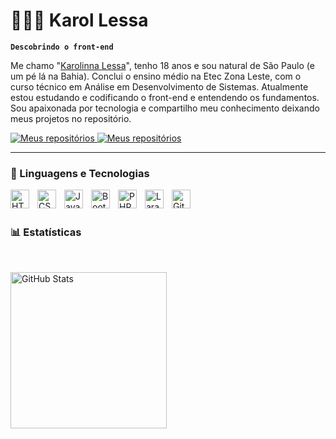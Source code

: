 # 👩🏻‍💻 Karol Lessa

**`Descobrindo o front-end`**

Me chamo "[Karolinna Lessa](https://www.instagram.com/ll.karolinna?igsh=bHRpZ3N3ZnFjdXlv)", tenho 18 anos e sou natural de São Paulo (e um pé lá na Bahia).
Conclui o ensino médio na Etec Zona Leste, com o curso técnico em Análise em Desenvolvimento de Sistemas. Atualmente estou estudando e codificando o front-end e entendendo os fundamentos. Sou apaixonada por tecnologia e compartilho meu conhecimento deixando meus projetos no repositório.

<p align="left">
    <a href="https://github.com/LessaLabs?tab=repositories">
        <img 
            alt="Meus repositórios" 
            title="Total de estrelas GitHub" 
            src="https://custom-icon-badges.demolab.com/badge/-My%20Repos-darkblue?style=for-the-badge&logoColor=white&logo=repo"
        />
    </a>
        <a href="https://github.com/LessaLabs?tab=repositories">
        <img 
            alt="Meus repositórios" 
            title="Total de estrelas GitHub" 
            src="https://custom-icon-badges.demolab.com/badge/-karolllopes25@gmail.com-blue?style=for-the-badge&logo=mention&logoColor=white"
        />
    </a>
</p>

---

### 🤖 Linguagens e Tecnologias

<img 
    align="left" 
    alt="HTML"
    title="HTML" 
    width="30px" 
    style="padding-right: 10px;" 
    src="https://cdn.jsdelivr.net/gh/devicons/devicon@latest/icons/html5/html5-original.svg" 
/>
<img 
    align="left" 
    alt="CSS" 
    title="CSS"
    width="30px" 
    style="padding-right: 10px;" 
    src="https://cdn.jsdelivr.net/gh/devicons/devicon@latest/icons/css3/css3-original.svg" 
/>
<img 
    align="left" 
    alt="JavaScript" 
    title="JavaScript"
    width="30px" 
    style="padding-right: 10px;" 
    src="https://cdn.jsdelivr.net/gh/devicons/devicon@latest/icons/javascript/javascript-original.svg" 
/>

<img 
    align="left" 
    alt="Bootstrap"
    title="Bootstrap" 
    width="30px" 
    style="padding-right: 10px;" 
    src="https://cdn.jsdelivr.net/gh/devicons/devicon@latest/icons/bootstrap/bootstrap-original.svg" 
/>

<img 
    align="left" 
    alt="PHP" 
    title="PHP"
    width="30px" 
    style="padding-right: 10px;" 
    src="https://cdn.jsdelivr.net/gh/devicons/devicon@latest/icons/php/php-original.svg" 
/>
<img 
    align="left" 
    alt="Laravel" 
    title="Laravel"
    width="30px" 
    style="padding-right: 10px;" 
    src="https://cdn.jsdelivr.net/gh/devicons/devicon@latest/icons/laravel/laravel-original.svg" 
/>

<img 
    align="left" 
    alt="Git" 
    title="Git"
    width="30px" 
    style="padding-right: 10px;" 
    src="https://cdn.jsdelivr.net/gh/devicons/devicon@latest/icons/git/git-original.svg" 
/>

<br/>
<br/>

### 📊 Estatísticas
<br/>

<p>

<img 
      align="left" 
      alt="GitHub Stats" 
      height="250" 
      src="https://github-readme-stats.vercel.app/api/top-langs/?username=LessaLabs&theme=tokyonight" 
  />
</p>
